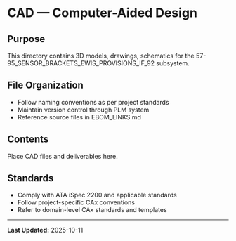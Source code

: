 # CAD — Computer-Aided Design

## Purpose

This directory contains 3D models, drawings, schematics for the 57-95_SENSOR_BRACKETS_EWIS_PROVISIONS_IF_92 subsystem.

## File Organization

- Follow naming conventions as per project standards
- Maintain version control through PLM system
- Reference source files in EBOM_LINKS.md

## Contents

Place CAD files and deliverables here.

## Standards

- Comply with ATA iSpec 2200 and applicable standards
- Follow project-specific CAx conventions
- Refer to domain-level CAx standards and templates

---

**Last Updated:** 2025-10-11
